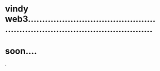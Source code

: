 # vindy web3.................................................................................................
# soon....
.
